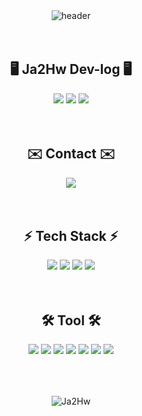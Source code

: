 <div align="center">
  <img src="https://capsule-render.vercel.app/api?type=rect&height=200&color=gradient&text=Welcome%20to%20Ja2Hw%20Dev-log%20☀️&textBg=false&fontSize=54&fontColor=eeeeee&animation=blinking" alt="header">
</div><br><br>

<div align="center">
  <h2>🖥️ Ja2Hw Dev-log 🖥️</h2>
</div>
<div align="center">
	<a href="https://github.com/Ja2Hw/" target="_blank"><img src="https://img.shields.io/badge/GitHub-181717?style=for-the-badge&logo=github&logoColor=white"/></a> 
	<a href="https://ja2hw.tistory.com/" target="_blank"><img src="https://img.shields.io/badge/TISTORY-E33332?style=for-the-badge&logo=tistory&logoColor=white"/></a> 
	<a href="https://ja2hw.netlify.app/" target="_blank"><img src="https://img.shields.io/badge/Ja2Hw Devlog-72EF36?style=for-the-badge&logo=gumtree&logoColor=white"/></a>	
</div><br><br>

<div align="center">
  <h2>✉️ Contact ✉️</h2>
</div>
<div align="center">
    <a href="mailto:kjhm0813@gmail.com">
        <img src="https://img.shields.io/badge/Gmail-EA4335?style=for-the-badge&logo=Gmail&logoColor=white"> 
    </a>
</div><br><br>

<div align="center">
  <h2>⚡ Tech Stack ⚡</h2>
</div>
<div align="center">
	<img src="https://img.shields.io/badge/Python-3776AB?style=for-the-badge&logo=python&logoColor=white">
	<img src="https://img.shields.io/badge/mysql-4479A1?style=for-the-badge&logo=mysql&logoColor=white"> 
	<img src="https://img.shields.io/badge/Java-007396?style=for-the-badge&logo=Java&logoColor=white"> 
 	<img src="https://img.shields.io/badge/C-A8B9CC?style=for-the-badge&logoColor=white"> 
</div><br><br>

<div align="center">
  <h2>🛠️ Tool 🛠️</h2>
</div>
<div align="center">
	<img src="https://img.shields.io/badge/Visual Studio Code-007ACC?style=flat-square&logo=visual-studio-code&logoColor=white">
        <img src="https://img.shields.io/badge/Visual Studio-5C2D91?style=flat-square&logo=visual-studio&logoColor=white">
        <img src="https://img.shields.io/badge/Anaconda-44A833?style=flat-square&logo=anaconda&logoColor=white">
	<img src="https://img.shields.io/badge/Git-F05032?style=flat-square&logo=git&logoColor=white">
        <img src="https://img.shields.io/badge/GitHub-181717?style=flat-square&logo=github&logoColor=white">
	<img src="https://img.shields.io/badge/linux-FCC624?style=for-the-badge&logo=linux&logoColor=black"> 
	<img src="https://img.shields.io/badge/Andoid Studio-3DDC84?style=flat-square&logo=android studio&logoColor=white">
</div><br><br>

## 
<div align="center">
  <img src="https://github-readme-stats.vercel.app/api?username=ja2hw&theme=ambient_gradient&show_icons=true&include_all_commits=true" alt="Ja2Hw">
</div><br>
<!-- ![Hits](https://hits.seeyoufarm.com/api/count/incr/badge.svg?url=https%3A%2F%2Fgithub.com%2Fjagaldol) -->

<!--

Here are some ideas to get you started:

- 🔭 I’m currently working on ...
- 🌱 I’m currently learning ...
- 👯 I’m looking to collaborate on ...
- 🤔 I’m looking for help with ...
- 💬 Ask me about ...
- 📫 How to reach me: ...
- 😄 Pronouns: ...
- ⚡ Fun fact: ...
-->
<!--
**Ja2Hw/Ja2Hw** is a ✨ _special_ ✨ repository because its `README.md` (this file) appears on your GitHub profile.

Here are some ideas to get you started:

- 🔭 I’m currently working on ...
- 🌱 I’m currently learning ...
- 👯 I’m looking to collaborate on ...
- 🤔 I’m looking for help with ...
- 💬 Ask me about ...
- 📫 How to reach me: ...
- 😄 Pronouns: ...
- ⚡ Fun fact: ...
-->
